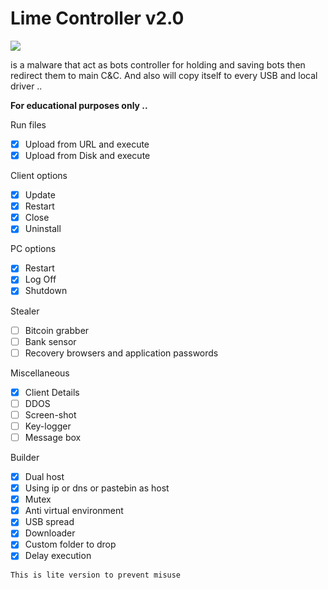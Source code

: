# Lime Controller v2.0

<img src="https://i.imgur.com/dMV4Xv5.png">

 is a malware that act as bots controller for holding and saving bots then redirect them to main C&C. And also will copy itself to every USB and local driver ..

 **For educational purposes only ..**

 
 Run files
 - [x] Upload from URL and execute
 - [x] Upload from Disk and execute
	
 Client options
 - [x] Update
 - [x] Restart
 - [x] Close
 - [x] Uninstall
	
 PC options
 - [x] Restart
 - [x] Log Off
 - [x] Shutdown
	
 Stealer
 - [ ] Bitcoin grabber
 - [ ] Bank sensor
 - [ ] Recovery browsers and application passwords
	
 Miscellaneous
 - [x] Client Details
 - [ ] DDOS
 - [ ] Screen-shot
 - [ ] Key-logger
 - [ ] Message box
 
 Builder
 - [x] Dual host
 - [x] Using ip or dns or pastebin as host
 - [x] Mutex
 - [x] Anti virtual environment
 - [x] USB spread
 - [x] Downloader
 - [x] Custom folder to drop
 - [x] Delay execution 
 
 ```
 This is lite version to prevent misuse
 ```
